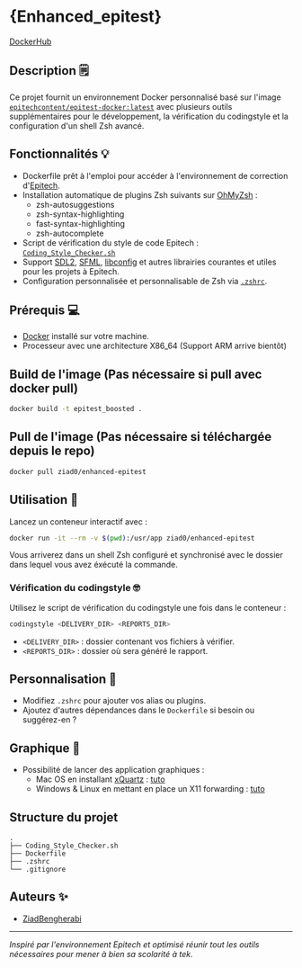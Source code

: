 # {Enhanced_epitest}
[DockerHub](https://hub.docker.com/r/ziad0/enhanced-epitest)
## Description 🗒️

Ce projet fournit un environnement Docker personnalisé basé sur l'image [`epitechcontent/epitest-docker:latest`](https://hub.docker.com/layers/epitechcontent/epitest-docker/latest/images/sha256-4d754505eb4bf8c18f94d2c0345369b878c53a736d0ecd618dad40b2c59c52d4) avec plusieurs outils supplémentaires pour le développement, la vérification du codingstyle et la configuration d'un shell Zsh avancé.

## Fonctionnalités 💡

- Dockerfile prêt à l'emploi pour accéder à l'environnement de correction d'[Epitech](https://www.epitech.eu/).
- Installation automatique de plugins Zsh suivants sur [OhMyZsh](ohmyz.sh) :
  - zsh-autosuggestions
  - zsh-syntax-highlighting
  - fast-syntax-highlighting
  - zsh-autocomplete
- Script de vérification du style de code Epitech : [`Coding_Style_Checker.sh`](https://github.com/Epitech/coding-style-checker)
- Support [SDL2](https://www.libsdl.org/), [SFML](https://www.sfml-dev.org/), [libconfig](https://hyperrealm.github.io/libconfig/) et autres librairies courantes et utiles pour les projets à Epitech.
- Configuration personnalisée et personnalisable de Zsh via [`.zshrc`](.zshrc).

## Prérequis 💻

- [Docker](https://www.docker.com/) installé sur votre machine.
- Processeur avec une architecture X86_64 (Support ARM arrive bientôt)

## Build de l'image (Pas nécessaire si pull avec docker pull)

```sh
docker build -t epitest_boosted .
```

## Pull de l'image (Pas nécessaire  si téléchargée  depuis le repo)

```sh
docker pull ziad0/enhanced-epitest
```

## Utilisation 🧮

Lancez un conteneur interactif avec :

```sh
docker run -it --rm -v $(pwd):/usr/app ziad0/enhanced-epitest
```

Vous arriverez dans un shell Zsh configuré et synchronisé avec le dossier dans lequel vous avez éxécuté la commande.

### Vérification du codingstyle 🤓

Utilisez le script de vérification du codingstyle une fois dans le conteneur :

```sh
codingstyle <DELIVERY_DIR> <REPORTS_DIR>
```

- `<DELIVERY_DIR>` : dossier contenant vos fichiers à vérifier.
- `<REPORTS_DIR>` : dossier où sera généré le rapport.

## Personnalisation 🎨

- Modifiez `.zshrc` pour ajouter vos alias ou plugins.
- Ajoutez d'autres dépendances dans le `Dockerfile` si besoin ou suggérez-en ?

## Graphique 🎥

- Possibilité de lancer des application graphiques :
  - Mac OS en installant [xQuartz](https://www.xquartz.org/) : [tuto](https://gist.github.com/cschiewek/246a244ba23da8b9f0e7b11a68bf3285)
  - Windows & Linux en mettant en place un X11 forwarding : [tuto](https://www.youtube.com/watch?v=FlHVuA_98SA)

## Structure du projet

```
.
├── Coding_Style_Checker.sh
├── Dockerfile
├── .zshrc
└── .gitignore
```

## Auteurs ✨

- [ZiadBengherabi](https://github.com/ZiadBengherabi)

---

*Inspiré par l'environnement Epitech et optimisé réunir tout les outils nécessaires pour mener à bien sa scolarité à tek.*
